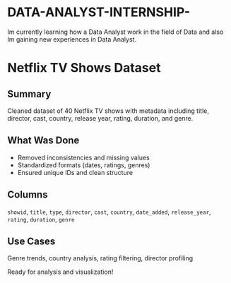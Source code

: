 # DATA-ANALYST-INTERNSHIP-
Im currently learning how a Data Analyst work in the field of Data and also Im gaining new experiences in Data Analyst.

# Netflix TV Shows Dataset

## Summary
Cleaned dataset of 40 Netflix TV shows with metadata including title, director, cast, country, release year, rating, duration, and genre.

##  What Was Done
- Removed inconsistencies and missing values
- Standardized formats (dates, ratings, genres)
- Ensured unique IDs and clean structure

## Columns
`showid`, `title`, `type`, `director`, `cast`, `country`, `date_added`, `release_year`, `rating`, `duration`, `genre`

## Use Cases
Genre trends, country analysis, rating filtering, director profiling

Ready for analysis and visualization!
